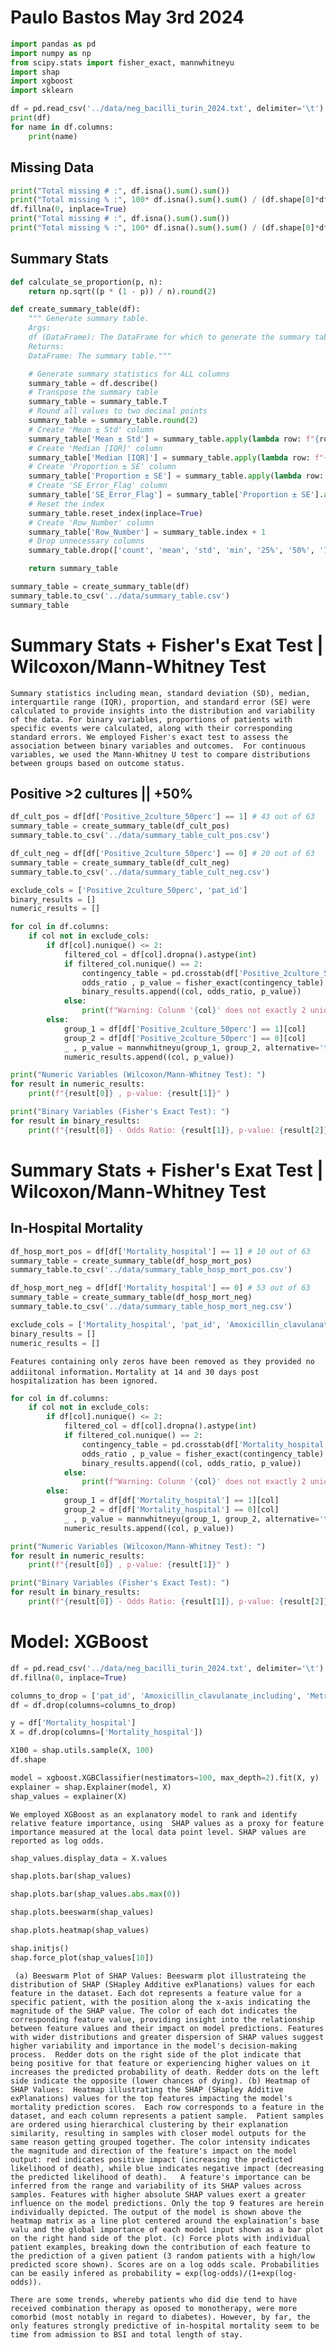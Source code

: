 # Paulo Bastos   May 3rd 2024 

```python
import pandas as pd
import numpy as np
from scipy.stats import fisher_exact, mannwhitneyu
import shap
import xgboost
import sklearn
````


```python
df = pd.read_csv('../data/neg_bacilli_turin_2024.txt', delimiter='\t')
print(df)
for name in df.columns:
    print(name)
````


## Missing Data

```python
print("Total missing # :", df.isna().sum().sum())
print("Total missing % :", 100* df.isna().sum().sum() / (df.shape[0]*df.shape[1]) )
df.fillna(0, inplace=True)
print("Total missing # :", df.isna().sum().sum())
print("Total missing % :", 100* df.isna().sum().sum() / (df.shape[0]*df.shape[1]) )
````

## Summary Stats

```python
def calculate_se_proportion(p, n):
    return np.sqrt((p * (1 - p)) / n).round(2)
````


```python
def create_summary_table(df):
    """ Generate summary table.
    Args:
    df (DataFrame): The DataFrame for which to generate the summary table.
    Returns:
    DataFrame: The summary table."""

    # Generate summary statistics for ALL columns
    summary_table = df.describe()
    # Transpose the summary table
    summary_table = summary_table.T
    # Round all values to two decimal points
    summary_table = summary_table.round(2)
    # Create 'Mean ± Std' column
    summary_table['Mean ± Std'] = summary_table.apply(lambda row: f"{row['mean']} ± {row['std']}", axis=1)
    # Create 'Median [IQR]' column
    summary_table['Median [IQR]'] = summary_table.apply(lambda row: f"{row['50%']} [{row['25%']}-{row['75%']}]", axis=1)
    # Create 'Proportion ± SE' column
    summary_table['Proportion ± SE'] = summary_table.apply(lambda row: f"{row['mean']} ± {calculate_se_proportion(row['mean'], row['count'])}", axis=1)
    # Create 'SE_Error_Flag' column
    summary_table['SE_Error_Flag'] = summary_table['Proportion ± SE'].apply(lambda row: 1 if 'nan' in str(row) else 0)
    # Reset the index
    summary_table.reset_index(inplace=True)
    # Create 'Row_Number' column
    summary_table['Row_Number'] = summary_table.index + 1
    # Drop unnecessary columns
    summary_table.drop(['count', 'mean', 'std', 'min', '25%', '50%', '75%', 'max'], axis=1, inplace=True)

    return summary_table
````



```python
summary_table = create_summary_table(df)
summary_table.to_csv('../data/summary_table.csv')
summary_table
````



# Summary Stats + Fisher's Exat Test | Wilcoxon/Mann-Whitney Test



`
Summary statistics including mean, standard deviation (SD), median, interquartile range (IQR), proportion, and standard error (SE) were calculated to provide insights into the distribution and variability of the data.
For binary variables, proportions of patients with specific events were calculated, along with their corresponding standard errors. We employed Fisher's exact test to assess the association between binary variables and outcomes. 
For continuous variables, we used the Mann-Whitney U test to compare distributions between groups based on outcome status.
`

## Positive >2 cultures  || +50%

```python
df_cult_pos = df[df['Positive_2culture_50perc'] == 1] # 43 out of 63
summary_table = create_summary_table(df_cult_pos)
summary_table.to_csv('../data/summary_table_cult_pos.csv')
````



```python
df_cult_neg = df[df['Positive_2culture_50perc'] == 0] # 20 out of 63
summary_table = create_summary_table(df_cult_neg)
summary_table.to_csv('../data/summary_table_cult_neg.csv')
````




```python
exclude_cols = ['Positive_2culture_50perc', 'pat_id']
binary_results = []
numeric_results = []
````




```python
for col in df.columns:
    if col not in exclude_cols:
        if df[col].nunique() <= 2:
            filtered_col = df[col].dropna().astype(int)
            if filtered_col.nunique() == 2:
                contingency_table = pd.crosstab(df['Positive_2culture_50perc'], filtered_col)
                odds_ratio , p_value = fisher_exact(contingency_table)
                binary_results.append((col, odds_ratio, p_value))
            else:
                print(f"Warning: Colunm '{col}' does not exactly 2 unique values. Dropping it..." )
        else:
            group_1 = df[df['Positive_2culture_50perc'] == 1][col]
            group_2 = df[df['Positive_2culture_50perc'] == 0][col]
            _ , p_value = mannwhitneyu(group_1, group_2, alternative='two-sided')
            numeric_results.append((col, p_value))
````



```python
print("Numeric Variables (Wilcoxon/Mann-Whitney Test): ")
for result in numeric_results:
    print(f"{result[0]} , p-value: {result[1]}" )
````



```python
print("Binary Variables (Fisher's Exact Test): ")
for result in binary_results:
    print(f"{result[0]} - Odds Ratio: {result[1]}, p-value: {result[2]}" )
````


# Summary Stats + Fisher's Exat Test | Wilcoxon/Mann-Whitney Test


## In-Hospital Mortality


```python
df_hosp_mort_pos = df[df['Mortality_hospital'] == 1] # 10 out of 63
summary_table = create_summary_table(df_hosp_mort_pos)
summary_table.to_csv('../data/summary_table_hosp_mort_pos.csv')
````


```python
df_hosp_mort_neg = df[df['Mortality_hospital'] == 0] # 53 out of 63
summary_table = create_summary_table(df_hosp_mort_neg)
summary_table.to_csv('../data/summary_table_hosp_mort_neg.csv')
````

```python
exclude_cols = ['Mortality_hospital', 'pat_id', 'Amoxicillin_clavulanate_including', 'Metronidazole_including', 'Mortality_30_days', 'Mortality_14_days']
binary_results = []
numeric_results = []
````

`
Features containing only zeros have been removed as they provided no addiitonal information.
`
`
Mortality at 14 and 30 days post hospitalization has been ignored.
`



```python
for col in df.columns:
    if col not in exclude_cols:
        if df[col].nunique() <= 2:
            filtered_col = df[col].dropna().astype(int)
            if filtered_col.nunique() == 2:
                contingency_table = pd.crosstab(df['Mortality_hospital'], filtered_col)
                odds_ratio , p_value = fisher_exact(contingency_table)
                binary_results.append((col, odds_ratio, p_value))
            else:
                print(f"Warning: Colunm '{col}' does not exactly 2 unique values. Dropping it..." )
        else:
            group_1 = df[df['Mortality_hospital'] == 1][col]
            group_2 = df[df['Mortality_hospital'] == 0][col]
            _ , p_value = mannwhitneyu(group_1, group_2, alternative='two-sided')
            numeric_results.append((col, p_value))
````


```python
print("Numeric Variables (Wilcoxon/Mann-Whitney Test): ")
for result in numeric_results:
    print(f"{result[0]} , p-value: {result[1]}" )
````



```python
print("Binary Variables (Fisher's Exact Test): ")
for result in binary_results:
    print(f"{result[0]} - Odds Ratio: {result[1]}, p-value: {result[2]}" )
````


# Model: XGBoost

```python
df = pd.read_csv('../data/neg_bacilli_turin_2024.txt', delimiter='\t')
df.fillna(0, inplace=True)
````


```python
columns_to_drop = ['pat_id', 'Amoxicillin_clavulanate_including', 'Metronidazole_including', 'Mortality_30_days', 'Mortality_14_days']
df = df.drop(columns=columns_to_drop)
````


```python
y = df['Mortality_hospital']
X = df.drop(columns=['Mortality_hospital'])
````


```python
X100 = shap.utils.sample(X, 100)
df.shape
````


```python
model = xgboost.XGBClassifier(nestimators=100, max_depth=2).fit(X, y)
explainer = shap.Explainer(model, X)
shap_values = explainer(X)
````


`
We employed XGBoost as an explanatory model to rank and identify relative feature importance, using  SHAP values as a proxy for feature importance measured at the local data point level. SHAP values are reported as log odds.
`

```python
shap_values.display_data = X.values
````


```python
shap.plots.bar(shap_values)
````

```python
shap.plots.bar(shap_values.abs.max(0))
````

```python
shap.plots.beeswarm(shap_values)
````

```python
shap.plots.heatmap(shap_values)
````

```python
shap.initjs()
shap.force_plot(shap_values[10])
````


` 
(a) Beeswarm Plot of SHAP Values: Beeswarm plot illustrateing the distribution of SHAP (SHapley Additive exPlanations) values for each feature in the dataset. Each dot represents a feature value for a specific patient, with the position along the x-axis indicating the magnitude of the SHAP value. The color of each dot indicates the corresponding feature value, providing insight into the relationship between feature values and their impact on model predictions. Features with wider distributions and greater dispersion of SHAP values suggest higher variability and importance in the model's decision-making process. 
Redder dots on the right side of the plot indicate that being positive for that feature or experiencing higher values on it increases the predicted probability of death. Redder dots on the left side indicate the opposite (lower chances of dying).
(b) Heatmap of SHAP Values:  Heatmap illustrating the SHAP (SHapley Additive exPlanations) values for the top features impacting the model's mortality prediction scores.  Each row corresponds to a feature in the dataset, and each column represents a patient sample. 
Patient samples are ordered using hierarchical clustering by their explanation similarity, resulting in samples with closer model outputs for the same reason getting grouped together.
The color intensity indicates the magnitude and direction of the feature's impact on the model output: red indicates positive impact (increasing the predicted likelihood of death), while blue indicates negative impact (decreasing the predicted likelihood of death).  
A feature's importance can be inferred from the range and variability of its SHAP values across samples.
Features with higher absolute SHAP values exert a greater influence on the model predictions. Only the top 9 features are herein individually depicted.
The output of the model is shown above the heatmap matrix as a line plot centered around the explaination’s base valu and the global importance of each model input shown as a bar plot on the right hand side of the plot.
(c) Force plots with individual patient examples, breaking down the contribution of each feature to the prediction of a given patient (3 random patients with a high/low predicted score shown). Scores are on a log odds scale. Probabilities can be easily infered as probability = exp(log-odds)/(1+exp(log-odds)).
`


`
There are some trends, whereby patients who did die tend to have received combination therapy as oposed to monotherapy, were more comorbid (most notably in regard to diabetes). However, by far, the only features strongly predictive of in-hospital mortality seem to be time from admission to BSI and total length of stay.
`
